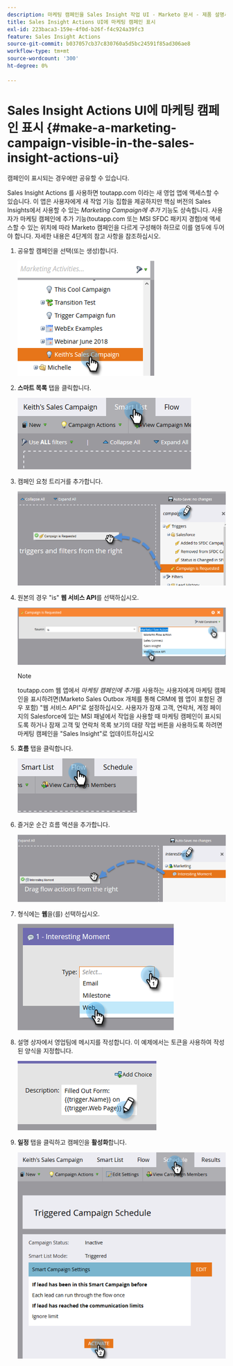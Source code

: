 ```yaml
---
description: 마케팅 캠페인을 Sales Insight 작업 UI - Marketo 문서 - 제품 설명서에 표시
title: Sales Insight Actions UI에 마케팅 캠페인 표시
exl-id: 223baca3-159e-4f0d-b26f-f4c924a39fc3
feature: Sales Insight Actions
source-git-commit: b037057cb37c830760a5d5bc24591f85ad306ae8
workflow-type: tm+mt
source-wordcount: '300'
ht-degree: 0%

---
```


# Sales Insight Actions UI에 마케팅 캠페인 표시 {#make-a-marketing-campaign-visible-in-the-sales-insight-actions-ui}

캠페인이 표시되는 경우에만 공유할 수 있습니다.

Sales Insight Actions 를 사용하면 toutapp.com 이라는 새 영업 앱에 액세스할 수 있습니다. 이 앱은 사용자에게 새 작업 기능 집합을 제공하지만 핵심 버전의 Sales Insights에서 사용할 수 있는 _Marketing Campaign에 추가_ 기능도 상속합니다. 사용자가 마케팅 캠페인에 추가 기능(toutapp.com 또는 MSI SFDC 패키지 경험)에 액세스할 수 있는 위치에 따라 Marketo 캠페인을 다르게 구성해야 하므로 이를 염두에 두어야 합니다. 자세한 내용은 4단계의 참고 사항을 참조하십시오.

1. 공유할 캠페인을 선택(또는 생성)합니다.

   ![](assets/make-a-marketing-campaign-visible-sia-1.png)

1. **스마트 목록** 탭을 클릭합니다.

   ![](assets/make-a-marketing-campaign-visible-sia-2.png)

1. 캠페인 요청 트리거를 추가합니다.

   ![](assets/make-a-marketing-campaign-visible-sia-3.png)

1. 원본의 경우 &quot;is&quot; **웹 서비스 API**&#x200B;를 선택하십시오.

   ![](assets/make-a-marketing-campaign-visible-sia-4.png)

   >[!NOTE]
   >
   >toutapp.com 웹 앱에서 _마케팅 캠페인에 추가_&#x200B;를 사용하는 사용자에게 마케팅 캠페인을 표시하려면(Marketo Sales Outbox 개체를 통해 CRM에 웹 앱이 포함된 경우 포함) &quot;웹 서비스 API&quot;로 설정하십시오. 사용자가 잠재 고객, 연락처, 계정 페이지의 Salesforce에 있는 MSI 패널에서 작업을 사용할 때 마케팅 캠페인이 표시되도록 하거나 잠재 고객 및 연락처 목록 보기의 대량 작업 버튼을 사용하도록 하려면 마케팅 캠페인을 &quot;Sales Insight&quot;로 업데이트하십시오

1. **흐름** 탭을 클릭합니다.

   ![](assets/make-a-marketing-campaign-visible-sia-5.png)

1. 즐거운 순간 흐름 액션을 추가합니다.

   ![](assets/make-a-marketing-campaign-visible-sia-6.png)

1. 형식에는 **웹**&#x200B;을(를) 선택하십시오.

   ![](assets/make-a-marketing-campaign-visible-sia-7.png)

1. 설명 상자에서 영업팀에 메시지를 작성합니다. 이 예제에서는 토큰을 사용하여 작성된 양식을 지정합니다.

   ![](assets/make-a-marketing-campaign-visible-sia-8.png)

1. **일정** 탭을 클릭하고 캠페인을 **활성화**&#x200B;합니다.

   ![](assets/make-a-marketing-campaign-visible-sia-9.png)
